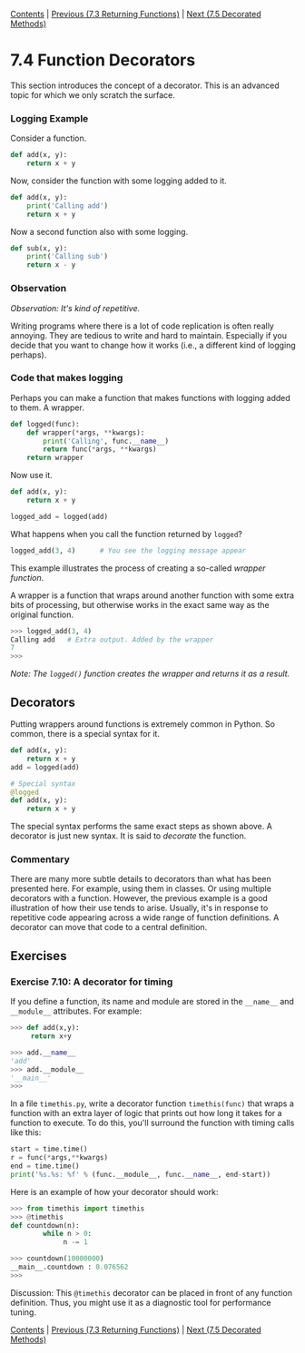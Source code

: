 [Contents](../Contents.md) \| [Previous (7.3 Returning Functions)](03_Returning_functions) \| [Next (7.5 Decorated Methods)](05_Decorated_methods)

# 7.4 Function Decorators

This section introduces the concept of a decorator.  This is an advanced
topic for which we only scratch the surface.

### Logging Example

Consider a function.

```python
def add(x, y):
    return x + y
```

Now, consider the function with some logging added to it.

```python
def add(x, y):
    print('Calling add')
    return x + y
```

Now a second function also with some logging.

```python
def sub(x, y):
    print('Calling sub')
    return x - y
```

### Observation

*Observation: It's kind of repetitive.*

Writing programs where there is a lot of code replication is often
really annoying.  They are tedious to write and hard to maintain.
Especially if you decide that you want to change how it works (i.e., a
different kind of logging perhaps).

### Code that makes logging

Perhaps you can make a function that makes functions with logging
added to them. A wrapper.

```python
def logged(func):
    def wrapper(*args, **kwargs):
        print('Calling', func.__name__)
        return func(*args, **kwargs)
    return wrapper
```

Now use it.

```python
def add(x, y):
    return x + y

logged_add = logged(add)
```

What happens when you call the function returned by `logged`?

```python
logged_add(3, 4)      # You see the logging message appear
```

This example illustrates the process of creating a so-called *wrapper function*.

A wrapper is a function that wraps around another function with some
extra bits of processing, but otherwise works in the exact same way
as the original function.

```python
>>> logged_add(3, 4)
Calling add   # Extra output. Added by the wrapper
7
>>>
```

*Note: The `logged()` function creates the wrapper and returns it as a result.*

## Decorators

Putting wrappers around functions is extremely common in Python.
So common, there is a special syntax for it.

```python
def add(x, y):
    return x + y
add = logged(add)

# Special syntax
@logged
def add(x, y):
    return x + y
```

The special syntax performs the same exact steps as shown above. A decorator is just new syntax.
It is said to *decorate* the function.

### Commentary

There are many more subtle details to decorators than what has been presented here.
For example, using them in classes. Or using multiple decorators with a function.
However, the previous example is a good illustration of how their use tends to arise.
Usually, it's in response to repetitive code appearing across a wide range of
function definitions.  A decorator can move that code to a central definition.

## Exercises

### Exercise 7.10: A decorator for timing

If you define a function, its name and module are stored in the
`__name__` and `__module__` attributes. For example:

```python
>>> def add(x,y):
     return x+y

>>> add.__name__
'add'
>>> add.__module__
'__main__'
>>>
```

In a file `timethis.py`, write a decorator function `timethis(func)`
that wraps a function with an extra layer of logic that prints out how
long it takes for a function to execute.  To do this, you'll surround
the function with timing calls like this:

```python
start = time.time()
r = func(*args,**kwargs)
end = time.time()
print('%s.%s: %f' % (func.__module__, func.__name__, end-start))
```

Here is an example of how your decorator should work:

```python
>>> from timethis import timethis
>>> @timethis
def countdown(n):
        while n > 0:
             n -= 1

>>> countdown(10000000)
__main__.countdown : 0.076562
>>>
```

Discussion:  This `@timethis` decorator can be placed in front of any
function definition.   Thus, you might use it as a diagnostic tool for
performance tuning.

[Contents](../Contents.md) \| [Previous (7.3 Returning Functions)](03_Returning_functions) \| [Next (7.5 Decorated Methods)](05_Decorated_methods)
